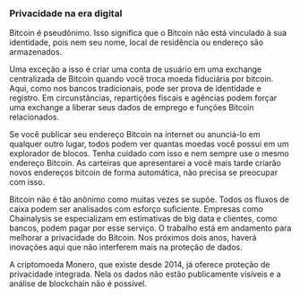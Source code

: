 ### Privacidade na era digital

Bitcoin é pseudônimo. Isso significa que o Bitcoin não está vinculado à sua identidade, pois nem seu nome, local de residência ou endereço são armazenados.

Uma exceção a isso é criar uma conta de usuário em uma exchange centralizada de Bitcoin quando você troca moeda fiduciária por bitcoin. Aqui, como nos bancos tradicionais, pode ser prova de identidade e registro. Em circunstâncias, repartições fiscais e agências podem forçar uma exchange a liberar seus dados de emprego e funções Bitcoin relacionados.

Se você publicar seu endereço Bitcoin na internet ou anunciá-lo em qualquer outro lugar, todos podem ver quantas moedas você possui em um explorador de blocos. Tenha cuidado com isso e nem sempre use o mesmo endereço Bitcoin. As carteiras que apresentarei a você mais tarde criarão novos endereços bitcoin de forma automática, não precisa se preocupar com isso.

Bitcoin não é tão anônimo como muitas vezes se supõe. Todos os fluxos de caixa podem ser analisados ​​com esforço suficiente. Empresas como Chainalysis se especializam em estimativas de big data e clientes, como bancos, podem pagar por esse serviço. O trabalho está em andamento para melhorar a privacidade do Bitcoin. Nos próximos dois anos, haverá inovações aqui que não interferem mais na proteção de dados.

A criptomoeda Monero, que existe desde 2014, já oferece proteção de privacidade integrada. Nela os dados não estão publicamente visíveis e a análise de blockchain não é possível.
